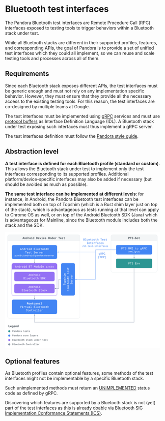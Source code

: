 # Bluetooth test interfaces

The Pandora Bluetooth test interfaces are Remote Procedure Call (RPC) interfaces
exposed to testing tools to trigger behaviors within a Bluetooth stack under
test.

While all Bluetooth stacks are different in their supported profiles, features,
and corresponding APIs, the goal of Pandora is to provide a set of unified
test interfaces which they could all implement, so we can reuse and scale
testing tools and processes across all of them.

## Requirements

Since each Bluetooth stack exposes different APIs, the test interfaces must be
generic enough and must not rely on any implementation specific behavior.
However, they must ensure that they provide all the necessary access to the
existing testing tools. For this reason, the test interfaces are co-designed by
multiple teams at Google.

The test interfaces must be implemented using [gRPC](https://grpc.io/) services
and must use [protocol buffers](https://developers.google.com/protocol-buffers)
as Interface Definition Language (IDL). A Bluetooth stack under test exposing
such interfaces must thus implement a gRPC server.

The test interfaces definition must follow the [Pandora style guide](
style-guide.md).

## Abstraction level

**A test interface is defined for each Bluetooth profile (standard or custom)**.
This allows the Bluetooth stack under test to implement only the test interfaces
corresponding to its supported profiles. Additional platform/device-specific
interfaces may also be added if necessary (but should be avoided as much as
possible).

**The same test interface can be implemented at different levels**: for
instance, in Android, the Pandora Bluetooth test interfaces can be implemented
both on top of Topshim (which is a Rust shim layer just on top of the stack),
which is advantageous as tests running at that level can apply to Chrome OS as
well, or on top of the Android Bluetooth SDK (Java) which is advantageous for
Mainline, since the Bluetooth module includes both the stack and the SDK.

![PTS-bot on Android](images/pts-bot-aosp.svg)

## Optional features

As Bluetooth profiles contain optional features, some methods of the test
interfaces might not be implementable by a specific Bluetooth stack.

Such unimplemented methods must return an [UNIMPLEMENTED](
https://grpc.github.io/grpc/core/md_doc_statuscodes.html) status code as defined
by gRPC.

Discovering which features are supported by a Bluetooth stack is not (yet) part
of the test interfaces as this is already doable via Bluetooth SIG
[Implementation Conformance Statements (ICS)](
https://www.bluetooth.com/specifications/qualification-test-requirements/).
